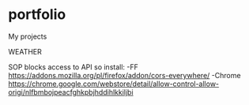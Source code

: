 # portfolio
My projects

WEATHER

SOP blocks access to API so install: 
-FF https://addons.mozilla.org/pl/firefox/addon/cors-everywhere/ 
-Chrome https://chrome.google.com/webstore/detail/allow-control-allow-origi/nlfbmbojpeacfghkpbjhddihlkkiljbi
